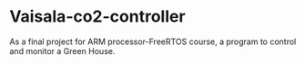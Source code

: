 # Vaisala-co2-controller
As a final project for ARM processor-FreeRTOS course, a program to control and monitor a Green House. 
